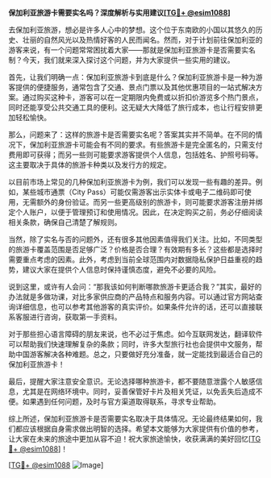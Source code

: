 **保加利亚旅游卡需要实名吗？深度解析与实用建议[[TG💪+ @esim1088](https://t.me/s/esim1088)]**

去保加利亚旅游，想必是许多人心中的梦想。这个位于东南欧的小国以其悠久的历史、壮丽的自然风光以及热情好客的人民而闻名。然而，对于计划前往保加利亚的游客来说，有一个问题常常困扰着大家——那就是保加利亚旅游卡是否需要实名制？今天，我们就来深入探讨这个问题，并为大家提供一些实用的建议。

首先，让我们明确一点：保加利亚旅游卡到底是什么？保加利亚旅游卡是一种为游客提供的便捷服务，通常包含了交通、景点门票以及其他优惠项目的一站式解决方案。通过购买这种卡，游客可以在一定期限内免费或以折扣价游览多个热门景点，同时还能享受公共交通工具的便利。这无疑大大降低了旅行成本，也让行程安排更加轻松愉快。

那么，问题来了：这样的旅游卡是否需要实名呢？答案其实并不简单。在不同的情况下，保加利亚旅游卡可能会有不同的要求。有些旅游卡是完全匿名的，只需支付费用即可获得；而另一些则可能要求游客提供个人信息，包括姓名、护照号码等。这主要取决于具体的旅游卡种类以及发行方的规定。

以目前市场上常见的几种保加利亚旅游卡为例，我们可以发现一些有趣的差异。例如，某些城市通票（City Pass）可能仅需游客出示实体卡或电子二维码即可使用，无需额外的身份验证。而另一些更高级别的旅游卡，则可能要求游客注册并绑定个人账户，以便于管理预订和使用情况。因此，在决定购买之前，务必仔细阅读相关条款，确保自己清楚了解规则。

当然，除了实名与否的问题外，还有很多其他因素值得我们关注。比如，不同类型的旅游卡覆盖范围是否足够广泛？价格是否合理？有效期有多长？这些都是选择时需要重点考虑的因素。此外，考虑到当前全球范围内对数据隐私保护日益重视的趋势，建议大家在提供个人信息时保持谨慎态度，避免不必要的风险。

说到这里，或许有人会问：“那我该如何判断哪款旅游卡更适合我？”其实，最好的办法就是多做功课，对比多家供应商的产品特点和服务内容。可以通过官方网站查询详细信息，也可以参考其他游客的真实评价。如果条件允许的话，还可以直接联系客服进行咨询，获取第一手资料。

对于那些担心语言障碍的朋友来说，也不必过于焦虑。如今互联网发达，翻译软件可以帮助我们快速理解复杂的条款；同时，许多大型旅行社也会提供中文服务，帮助中国游客解决各种难题。总之，只要做好充分准备，就一定能找到最适合自己的保加利亚旅游卡！

最后，提醒大家注意安全意识。无论选择哪种旅游卡，都不要随意泄露个人敏感信息，尤其是在网络环境中。同时，妥善保管好卡片及相关凭证，以免丢失后造成不便。如果遇到任何问题，及时与官方渠道取得联系，寻求专业帮助。

综上所述，保加利亚旅游卡是否需要实名取决于具体情况。无论最终结果如何，我们都应该根据自身需求做出明智的选择。希望本文能够为大家提供有价值的参考，让大家在未来的旅途中更加从容不迫！祝大家旅途愉快，收获满满的美好回忆[[TG💪+ @esim1088](https://t.me/s/esim1088)]！

[[TG💪+ @esim1088](https://t.me/s/esim1088) ![Image](https://i.postimg.cc/4NQfJmqS/Snipaste-2025-05-13-00-14-12.png)]